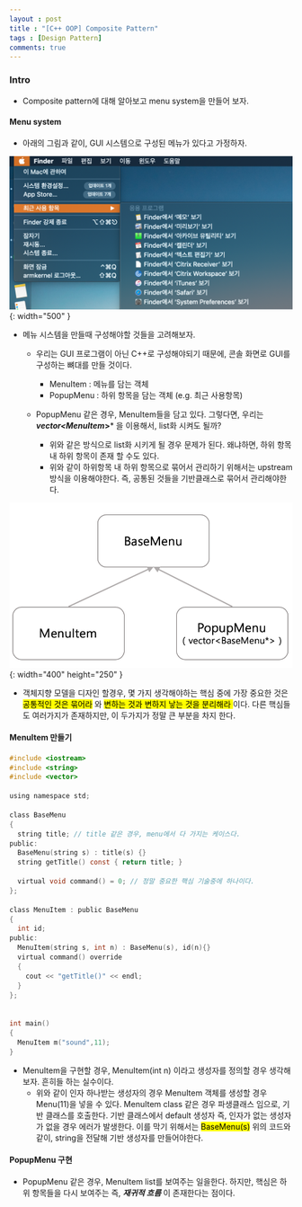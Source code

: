 ```yaml
---
layout : post
title : "[C++ OOP] Composite Pattern"
tags : [Design Pattern]
comments: true
---
```


### Intro
- Composite pattern에 대해 알아보고 menu system을 만들어 보자.

#### Menu system
- 아래의 그림과 같이, GUI 시스템으로 구성된 메뉴가 있다고 가정하자.

![메뉴시스템](../images/menu_screen.png){: width="500" }

- 메뉴 시스템을 만들때 구성해야할 것들을 고려해보자.
  - 우리는 GUI 프로그램이 아닌 C++로 구성해야되기 때문에, 콘솔 화면로 GUI를 구성하는 뼈대를 만들 것이다.
    - MenuItem : 메뉴를 담는 객체
    - PopupMenu : 하위 항목을 담는 객체 (e.g. 최근 사용항목)
  
  - PopupMenu 같은 경우, MenuItem들을 담고 있다. 그렇다면, 우리는 ***vector<MenuItem*>*** 을 이용해서, list화 시켜도 될까?
    - 위와 같은 방식으로 list화 시키게 될 경우 문제가 된다. 왜냐하면, 하위 항목 내 하위 항목이 존재 할 수도 있다.
    - 위와 같이 하위항목 내 하위 항목으로 묶어서 관리하기 위해서는 upstream 방식을 이용해야한다. 즉, 공통된 것들을 기반클래스로 묶어서 관리해야한다.

![메뉴시스템 디자인](../images/basemenu.png){: width="400" height="250" }

- 객체지향 모델을 디자인 할경우, 몇 가지 생각해야하는 핵심 중에 가장 중요한 것은 <mark> 공통적인 것은 묶어라</mark> 와 <mark> 변하는 것과 변하지 낳는 것을 분리해라 </mark> 이다. 다른 핵심들도 여러가지가 존재하지만, 이 두가지가 정말 큰 부분을 차지 한다.

#### MenuItem 만들기

```c
#include <iostream>
#include <string>
#include <vector>

using namespace std;

class BaseMenu
{
  string title; // title 같은 경우, menu에서 다 가지는 케이스다.
public:
  BaseMenu(string s) : title(s) {}
  string getTitle() const { return title; }
  
  virtual void command() = 0; // 정말 중요한 핵심 기술중에 하나이다.
};

class MenuItem : public BaseMenu
{
  int id;
public:
  MenuItem(string s, int n) : BaseMenu(s), id(n){}
  virtual command() override
  {
    cout << "getTitle()" << endl;
  }
};


int main()
{
  MenuItem m("sound",11);
}
```

- MenuItem을 구현할 경우, MenuItem(int n) 이라고 생성자를 정의할 경우 생각해보자. 흔히들 하는 실수이다.
  - 위와 같이 인자 하나받는 생성자의 경우 MenuItem 객체를 생성할 경우 Menu(11)을 넣을 수 있다. MenuItem class 같은 경우 파생클래스 임으로, 기반 클래스를 호출한다. 기반 클래스에서 default 생성자 즉, 인자가 없는 생성자가 없을 경우 에러가 발생한다. 이를 막기 위해서는 <mark>BaseMenu(s)</mark> 위의 코드와 같이, string을 전달해 기반 생성자를 만들어야한다.

#### PopupMenu 구현
- PopupMenu 같은 경우, MenuItem list를 보여주는 일을한다. 하지만, 핵심은 하위 항목들을 다시 보여주는 즉, ***재귀적 흐름*** 이 존재한다는 점이다.
